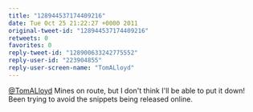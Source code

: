 ```yaml
---
title: "128944537174409216"
date: Tue Oct 25 21:22:27 +0000 2011
original-tweet-id: "128944537174409216"
retweets: 0
favorites: 0
reply-tweet-id: "128900633242775552"
reply-user-id: "223904855"
reply-user-screen-name: "TomALloyd"
---
```

<a href="https://twitter.com/TomALloyd">@TomALloyd</a> Mines on route, but I don't think I'll be able to put it down! Been trying to avoid the snippets being released online.
